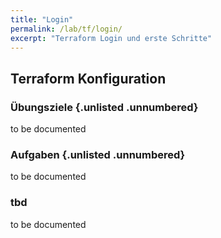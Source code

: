 ```yaml
---
title: "Login"
permalink: /lab/tf/login/
excerpt: "Terraform Login und erste Schritte"
---
```

<!-- markdownlint-disable MD013 -->
<!-- markdownlint-disable MD025 -->
<!-- markdownlint-disable MD033 -->
<!-- markdownlint-disable MD041 -->
## Terraform Konfiguration

### Übungsziele {.unlisted .unnumbered}

to be documented

### Aufgaben {.unlisted .unnumbered}

to be documented

### tbd

to be documented
